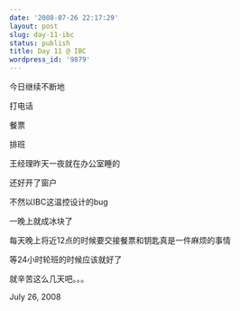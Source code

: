```yaml
---
date: '2008-07-26 22:17:29'
layout: post
slug: day-11-ibc
status: publish
title: Day 11 @ IBC
wordpress_id: '9879'
---
```


今日继续不断地


打电话


餐票


排班


王经理昨天一夜就在办公室睡的


还好开了窗户


不然以IBC这温控设计的bug


一晚上就成冰块了


每天晚上将近12点的时候要交接餐票和钥匙真是一件麻烦的事情


等24小时轮班的时候应该就好了


就辛苦这么几天吧。。。


July 26, 2008
